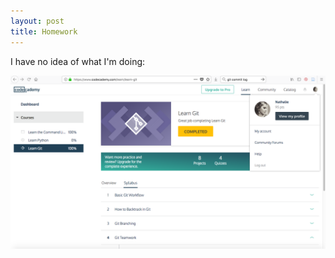 ```yaml
---
layout: post
title: Homework
---
```


I have no idea of what I'm doing:

![](../img/altrichter/LearnGit.png)
